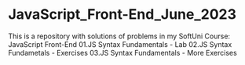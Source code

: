 # JavaScript_Front-End_June_2023
This is a repository with solutions of problems in my SoftUni Course: JavaScript Front-End
01.JS Syntax Fundamentals - Lab
02.JS Syntax Fundametals - Exercises
03.JS Syntax Fundamentals - More Exercises
